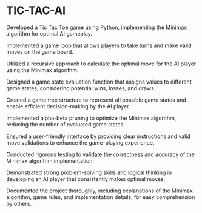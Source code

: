 # TIC-TAC-AI

Developed a Tic Tac Toe game using Python, implementing the Minimax algorithm for optimal AI gameplay.


Implemented a game loop that allows players to take turns and make valid moves on the game board.


Utilized a recursive approach to calculate the optimal move for the AI player using the Minimax algorithm.

Designed a game state evaluation function that assigns values to different game states, considering potential wins, losses, and draws.


Created a game tree structure to represent all possible game states and enable efficient decision-making by the AI player.

Implemented alpha-beta pruning to optimize the Minimax algorithm, reducing the number of evaluated game states.

Ensured a user-friendly interface by providing clear instructions and valid move validations to enhance the game-playing experience.

Conducted rigorous testing to validate the correctness and accuracy of the Minimax algorithm implementation.

Demonstrated strong problem-solving skills and logical thinking in developing an AI player that consistently makes optimal moves.

Documented the project thoroughly, including explanations of the Minimax algorithm, game rules, and implementation details, for easy comprehension by others.
